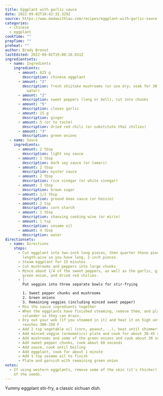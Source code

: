 ```yaml
---
title: Eggplant with garlic sauce
date: 2022-09-02T18:42:32.329Z
source: https://www.madewithlau.com/recipes/eggplant-with-garlic-sauce
categories:
  - chinese
  - eggplant
cookTime: ""
prepTime: ""
preheat: ""
author: Brady Brenot
lastEdited: 2022-09-02T19:00:16.031Z
ingredientsets:
  - name: Ingredients
    ingredients:
      - amount: 625 g
        description: chinese eggplant
      - amount: "2"
        description: fresh shiitake mushrooms (or use dry; soak for 30 minutes in warm
          water)
      - amount: "2"
        description: sweet peppers (long or bell), cut into chunks
      - amount: "5"
        description: cloves garlic
      - amount: 15 g
        description: ginger
      - amount: 5 (or to taste)
        description: dried red chili (or substitute thai chilies)
      - amount: "3"
        description: green onions
  - name: Sauce
    ingredients:
      - amount: 2 tbsp
        description: light soy sauce
      - amount: 1 tbsp
        description: dark soy sauce (or tamari)
      - amount: 2 tbsp
        description: oyster sauce
      - amount: 2 tbsp
        description: rice vinegar (or white vinegar)
      - amount: 3 tbsp
        description: brown sugar
      - amount: 1/2 tbsp
        description: ground bean sauce (or hoisin)
      - amount: 2 tsp
        description: corn starch
      - amount: 1 tbsp
        description: shaoxing cooking wine (or mirin)
      - amount: 1 tsp
        description: sesame oil
      - amount: 4 tbsp
        description: water
directionsets:
  - name: Directions
    steps:
      - C﻿ut eggplant into two-inch long pieces, then quarter those pieces
        length-wise so you have long, 2-inch pieces.
      - S﻿team eggplant for 15 minutes
      - C﻿ut mushrooms and peppers into large chunks
      - M﻿ince about 1/4 of the sweet peppers, as well as the garlic, ginger,
        green onion, and dried red chilies.
      - |-
        P﻿ut veggies into three separate bowls for stir-frying

        1. S﻿weet pepper chunks and mushrooms
        2. G﻿reen onions
        3. R﻿emaining veggies (including minced sweet pepper)
      - M﻿ix the sauce ingredients together
      - W﻿hen the eggplants have finished steaming, remove them, and place in a
        colander so they can drain.
      - D﻿ry out your wok (if you steamed in it) and heat it on high until it
        reaches 300-350 F
      - A﻿dd 2 tsp vegetable oil (corn, peanut, ..), heat until shimmering
      - A﻿dd minced veggie (armomatics) plate and cook for about 30-45 seconds
      - A﻿dd mushrooms and some of the green onions and cook about 30 seconds
      - A﻿dd sweet pepper chunks, cook about 60 seconds
      - A﻿dd sauce, cook until boiling
      - A﻿dd eggplant, cook for about 1 minute
      - A﻿dd 1 tsp sesame oil to finish
      - P﻿late and garnish with remaining green onion
notes:
  - I﻿f using western eggplants, remove some of the skin (it's thicker) and some
    of the seeds.
---
```

Y﻿ummy eggplant stir-fry, a classic sichuan dish.